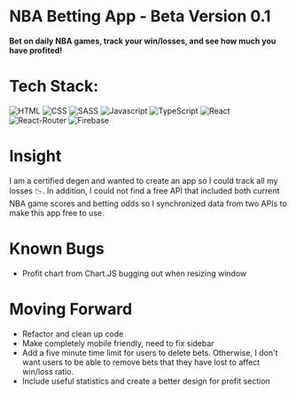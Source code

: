 # NBA Betting App - Beta Version 0.1

<b> Bet on daily NBA games, track your win/losses, and see how much you have profited! </b>

# Tech Stack:

![HTML](https://img.shields.io/badge/HTML5-E34F26?style=for-the-badge&logo=html5&logoColor=white)
![CSS](https://img.shields.io/badge/CSS3-1572B6?style=for-the-badge&logo=css3&logoColor=white)
![SASS](https://img.shields.io/badge/Sass-CC6699?style=for-the-badge&logo=sass&logoColor=white)
![Javascript](https://img.shields.io/badge/JavaScript-323330?style=for-the-badge&logo=javascript&logoColor=F7DF1E)
![TypeScript](https://img.shields.io/badge/typescript-%23007ACC.svg?style=for-the-badge&logo=typescript&logoColor=white)
![React](https://img.shields.io/badge/react-%2320232a.svg?style=for-the-badge&logo=react&logoColor=%2361DAFB)
![React-Router](https://img.shields.io/badge/React_Router-CA4245?style=for-the-badge&logo=react-router&logoColor=white)
![Firebase](https://img.shields.io/badge/Firebase-039BE5?style=for-the-badge&logo=Firebase&logoColor=white)

# Insight

I am a certified degen and wanted to create an app so I could track all my losses :chart_with_downwards_trend:.
In addition, I could not find a free API that included both current NBA game scores and betting odds so I synchronized data from two APIs to make this app free to use. 

# Known Bugs

- Profit chart from Chart.JS bugging out when resizing window

# Moving Forward

- Refactor and clean up code
- Make completely mobile friendly, need to fix sidebar
- Add a five minute time limit for users to delete bets. Otherwise, I don't want users to be able to remove bets that they have lost to affect win/loss ratio. 
- Include useful statistics and create a better design for profit section




